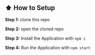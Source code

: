 
## :arrow_up: How to Setup

**Step 1:** clone this repo  

**Step 2:** open the cloned repo

**Step 3:** Install the Application with `npm i`

**Step 4:** Run the Application with `npm start`

 
